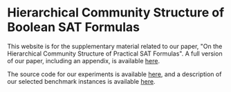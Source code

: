 # Hierarchical Community Structure of Boolean SAT Formulas
This website is for the supplementary material related to our paper, "On the Hierarchical Community Structure of Practical SAT Formulas".
A full version of our paper, including an appendix, is available [here](assets/On_the_HCS_of_Practical_SAT_Formulas.pdf).

The source code for our experiments is available [here](https://github.com/ChunxiaoIanLi/CDCL-proof-structural-analysis), and a description of our selected benchmark instances is available [here](benchmark).
